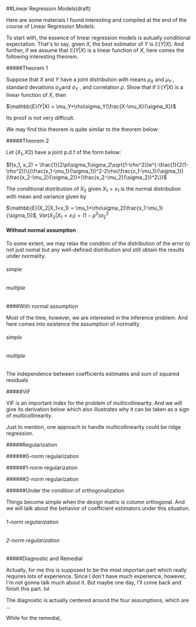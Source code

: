 ##Linear Regression Models(draft)



Here are some materials I found interesting and compiled at the end of the course of Linear Regression Models.

To start with, the essence of linear regression models is autually conditional expectation. That's to say, given $X$, the best estimator of $Y$ is $\mathbb{E}(Y|X)$. And further, if we assume that $\mathbb{E}(Y|X)$ is a linear function of $X$, here comes the following interesting theorem.

#####Theorem 1

Suppose that $X$ and $Y$ have a joint distribution with means $\mu_X$ and $\mu_Y$ , standard deviations $\sigma_X$and $\sigma_Y$ , and correlation $\rho$. Show that if $\mathbb{E}(Y|X)$ is a linear function of $X$, then

$\mathbb{E}(Y|X) = \mu_Y+\rho\sigma_Y(\frac{X-\mu_X}{\sigma_X})$ 

Its proof is not very difficult.

We may find this theorem is quite similar to the theorem below:

#####Theorem 2 

Let $(X_1, X2)$ have a joint p.d.f of the form below:

$f(x_1, x_2) = \frac{1}{2\pi\sigma_1\sigma_2\sqrt{1-\rho^2}}e^{-\frac{1}{2(1-\rho^2)}\{(\frac{x_1-\mu_1}{\sigma_1})^2-2\rho(\frac{x_1-\mu_1}{\sigma_1})(\frac{x_2-\mu_2}{\sigma_2})+(\frac{x_2-\mu_2}{\sigma_2})^2\}}$ 

The conditional distribution of $X_2$ given $X_1 = x_1$ is the normal distribution with mean and variance
given by

$\mathbb{E}(X_2|X_1=x_1) = \mu_1+\rho\sigma_2(\frac{x_1-\mu_1}{\sigma_1})$, $Var(X_2|X_1=x_1)=(1-\rho^2)\sigma_2^2$



#### Without normal assumption

To some extent, we may relax the conditon of the distribution of the error to not just nomal but any well-defined distribution and still obtain the results under normality. 

###### simple

###### multiple



####With normal assumption

Most of the time, however, we are interested in the inference problem. And here comes into existence the assumption of normality.

###### simple

###### multiple



The independence between coefficients estimates and sum of squared residuals





#####VIF

VIF is an important index for the problem of multicollinearity. And we will give its derivation below which also illustrates why it can be taken as a sign of multicollinearity.



Just to mention, one approach to handle multicollinearity could be ridge regression.



#####Regularization

######0-norm regularization 

######1-norm regularization

######2-norm regularization

######Under the condition of orthogonalization

Things become simple when the design matrix is column orthogonal. And we will talk about the behavior of coefficient estimators under this situation.

###### 1-norm regularization

###### 2-norm regularization



#####Diagnostic and Remedial

Actually, for me this is supposed to be the most importan part which really requires lots of experience. Since I don't have much experience, however, I'm not gonna talk much about it. But maybe one day, I'll come back and finish this part. lol

The diagnostic is actually centered around the four assumptions, which are ...

While for the remedial, 	